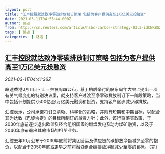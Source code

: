 ```yaml
---
layout: post
title: "汇丰控股就达致净零碳排放制订策略 包括为客户提供高至1万亿美元投融资"
date: 2021-03-11T04:55:44.000Z
author: 路透
from: https://cn.reuters.com/article/hsbc-carbon-strategy-0311-idCNKBS2B30BS
tags: [ 路透 ]
categories: [ 路透 ]
---
```

<!--1615438544000-->
[汇丰控股就达致净零碳排放制订策略 包括为客户提供高至1万亿美元投融资](https://cn.reuters.com/article/hsbc-carbon-strategy-0311-idCNKBS2B30BS)
------

<div>
<div><i>2021-03-11T04:41:36Z</i></div><p>路透香港3月11日 - 汇丰控股周四公布，将于稍后举行的股东周年大会上提出一项有关气候变化的特别决议案，就支持客户过渡至净零碳排放制订下一阶段策略，当中包括计划提供7,500亿至1万亿美元融资和投资，支持客户逐步减少碳排放。</p><p>汇控表示，公司承诺将订立清晰、科学化的策略，并附有短期和中期目标，以配合其为达致《巴黎协定》的目标所制订的融资方针；此外，该行将落实政策，于2030年底前逐步退出欧盟及经合组织国家的燃煤发电及动力煤矿融资，以及于2040年底前退出其他市场的相关业务。</p><p>汇控去年10月公布于2030年底前将集团营运及供应链的碳排放净额减少至零的抱负，以配合于2050年底或更早之前将融资组合碳排放净额减少至零的目标。（完）</p>
</div>
